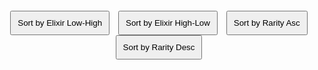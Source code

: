 <!DOCTYPE html>
<html lang="en">
<head>
    <meta charset="UTF-8">
    <title>Clash Royale Card Display and Flip</title>
    <style>
        .card-container {
            perspective: 1000px;
            width: 140px;
            height: 190px;
            margin: 10px;
            display: inline-block;
        }
        .card {
            width: 100%;
            height: 100%;
            transform-style: preserve-3d;
            transition: transform 0.6s;
            cursor: pointer;
        }
        .card.flipped {
            transform: rotateY(180deg);
        }
        .card-face {
            position: absolute;
            width: 100%;
            height: 100%;
            backface-visibility: hidden;
        }
        .card-front, .card-back {
            display: flex;
            align-items: center;
            justify-content: center;
            font-size: 12px;
            padding: 5px;
            box-sizing: border-box;
        }
        .card-front {
            background: #fff;
        }
        .card-back {
            background: lightgray;
            transform: rotateY(180deg);
        }
        img {
            max-width: 100%;
            height: auto;
        }
        .deck-builder {
            display: grid;
            grid-template-columns: repeat(4, 1fr);
            gap: 10px;
            margin-bottom: 20px; /* Adjusted to move the deck to the top */
        }
        .deck-card {
            width: 100px;
            height: 140px;
            display: flex;
            align-items: center;
            justify-content: center;
            border: 1px solid #ddd;
            box-shadow: 0 0 5px #ccc;
            background: #f9f9f9;
            cursor: pointer; /* Makes it clear the deck cards are clickable */
        }
        .sort-buttons {
            text-align: center;
            margin: 20px 0;
        }
        button {
            margin-right: 10px;
            padding: 10px;
            cursor: pointer;
        }
    </style>
</head>
<body>
    <div class="sort-buttons">
        <button onclick="sortCards('elixir', 'asc')">Sort by Elixir Low-High</button>
        <button onclick="sortCards('elixir', 'desc')">Sort by Elixir High-Low</button>
        <button onclick="sortCards('rarity', 'asc')">Sort by Rarity Asc</button>
        <button onclick="sortCards('rarity', 'desc')">Sort by Rarity Desc</button>
    </div>
    <div id="deck-builder" class="deck-builder"></div>
    <div id="cards"></div>
    <script>
        var cardData = {
    "items": [
                {
      "name": "Knight",
      "id": 26000000,
      "maxLevel": 14,
      "maxEvolutionLevel": 1,
      "elixirCost": 3,
      "iconUrls": {
        "medium": "https://api-assets.clashroyale.com/cards/300/jAj1Q5rclXxU9kVImGqSJxa4wEMfEhvwNQ_4jiGUuqg.png",
        "evolutionMedium": "https://api-assets.clashroyale.com/cardevolutions/300/jAj1Q5rclXxU9kVImGqSJxa4wEMfEhvwNQ_4jiGUuqg.png"
      },
      "rarity": "common"
    },
    {
      "name": "Archers",
      "id": 26000001,
      "maxLevel": 14,
      "maxEvolutionLevel": 1,
      "elixirCost": 3,
      "iconUrls": {
        "medium": "https://api-assets.clashroyale.com/cards/300/W4Hmp8MTSdXANN8KdblbtHwtsbt0o749BbxNqmJYfA8.png",
        "evolutionMedium": "https://api-assets.clashroyale.com/cardevolutions/300/W4Hmp8MTSdXANN8KdblbtHwtsbt0o749BbxNqmJYfA8.png"
      },
      "rarity": "common"
    },
    {
      "name": "Goblins",
      "id": 26000002,
      "maxLevel": 14,
      "elixirCost": 2,
      "iconUrls": {
        "medium": "https://api-assets.clashroyale.com/cards/300/X_DQUye_OaS3QN6VC9CPw05Fit7wvSm3XegXIXKP--0.png"
      },
      "rarity": "common"
    },
    {
      "name": "Giant",
      "id": 26000003,
      "maxLevel": 12,
      "elixirCost": 5,
      "iconUrls": {
        "medium": "https://api-assets.clashroyale.com/cards/300/Axr4ox5_b7edmLsoHxBX3vmgijAIibuF6RImTbqLlXE.png"
      },
      "rarity": "rare"
    },
    {
      "name": "P.E.K.K.A",
      "id": 26000004,
      "maxLevel": 9,
      "elixirCost": 7,
      "iconUrls": {
        "medium": "https://api-assets.clashroyale.com/cards/300/MlArURKhn_zWAZY-Xj1qIRKLVKquarG25BXDjUQajNs.png"
      },
      "rarity": "epic"
    },
    {
      "name": "Minions",
      "id": 26000005,
      "maxLevel": 14,
      "elixirCost": 3,
      "iconUrls": {
        "medium": "https://api-assets.clashroyale.com/cards/300/yHGpoEnmUWPGV_hBbhn-Kk-Bs838OjGzWzJJlQpQKQA.png"
      },
      "rarity": "common"
    },
    {
      "name": "Balloon",
      "id": 26000006,
      "maxLevel": 9,
      "elixirCost": 5,
      "iconUrls": {
        "medium": "https://api-assets.clashroyale.com/cards/300/qBipxLo-3hhCnPrApp2Nn3b2NgrSrvwzWytvREev0CY.png"
      },
      "rarity": "epic"
    },
    {
      "name": "Witch",
      "id": 26000007,
      "maxLevel": 9,
      "elixirCost": 5,
      "iconUrls": {
        "medium": "https://api-assets.clashroyale.com/cards/300/cfwk1vzehVyHC-uloEIH6NOI0hOdofCutR5PyhIgO6w.png"
      },
      "rarity": "epic"
    },
    {
      "name": "Barbarians",
      "id": 26000008,
      "maxLevel": 14,
      "maxEvolutionLevel": 1,
      "elixirCost": 5,
      "iconUrls": {
        "medium": "https://api-assets.clashroyale.com/cards/300/TvJsuu2S4yhyk1jVYUAQwdKOnW4U77KuWWOTPOWnwfI.png",
        "evolutionMedium": "https://api-assets.clashroyale.com/cardevolutions/300/TvJsuu2S4yhyk1jVYUAQwdKOnW4U77KuWWOTPOWnwfI.png"
      },
      "rarity": "common"
    },
    {
      "name": "Golem",
      "id": 26000009,
      "maxLevel": 9,
      "elixirCost": 8,
      "iconUrls": {
        "medium": "https://api-assets.clashroyale.com/cards/300/npdmCnET7jmVjJvjJQkFnNSNnDxYHDBigbvIAloFMds.png"
      },
      "rarity": "epic"
    },
    {
      "name": "Skeletons",
      "id": 26000010,
      "maxLevel": 14,
      "maxEvolutionLevel": 1,
      "elixirCost": 1,
      "iconUrls": {
        "medium": "https://api-assets.clashroyale.com/cards/300/oO7iKMU5m0cdxhYPZA3nWQiAUh2yoGgdThLWB1rVSec.png",
        "evolutionMedium": "https://api-assets.clashroyale.com/cardevolutions/300/oO7iKMU5m0cdxhYPZA3nWQiAUh2yoGgdThLWB1rVSec.png"
      },
      "rarity": "common"
    },
    {
      "name": "Valkyrie",
      "id": 26000011,
      "maxLevel": 12,
      "maxEvolutionLevel": 1,
      "elixirCost": 4,
      "iconUrls": {
        "medium": "https://api-assets.clashroyale.com/cards/300/0lIoYf3Y_plFTzo95zZL93JVxpfb3MMgFDDhgSDGU9A.png",
        "evolutionMedium": "https://api-assets.clashroyale.com/cardevolutions/300/0lIoYf3Y_plFTzo95zZL93JVxpfb3MMgFDDhgSDGU9A.png"
      },
      "rarity": "rare"
    },
    {
      "name": "Skeleton Army",
      "id": 26000012,
      "maxLevel": 9,
      "elixirCost": 3,
      "iconUrls": {
        "medium": "https://api-assets.clashroyale.com/cards/300/fAOToOi1pRy7svN2xQS6mDkhQw2pj9m_17FauaNqyl4.png"
      },
      "rarity": "epic"
    },
    {
      "name": "Bomber",
      "id": 26000013,
      "maxLevel": 14,
      "elixirCost": 2,
      "iconUrls": {
        "medium": "https://api-assets.clashroyale.com/cards/300/12n1CesxKIcqVYntjxcF36EFA-ONw7Z-DoL0_rQrbdo.png"
      },
      "rarity": "common"
    },
    {
      "name": "Musketeer",
      "id": 26000014,
      "maxLevel": 12,
      "elixirCost": 4,
      "iconUrls": {
        "medium": "https://api-assets.clashroyale.com/cards/300/Tex1C48UTq9FKtAX-3tzG0FJmc9jzncUZG3bb5Vf-Ds.png"
      },
      "rarity": "rare"
    },
    {
      "name": "Baby Dragon",
      "id": 26000015,
      "maxLevel": 9,
      "elixirCost": 4,
      "iconUrls": {
        "medium": "https://api-assets.clashroyale.com/cards/300/cjC9n4AvEZJ3urkVh-rwBkJ-aRSsydIMqSAV48hAih0.png"
      },
      "rarity": "epic"
    },
    {
      "name": "Prince",
      "id": 26000016,
      "maxLevel": 9,
      "elixirCost": 5,
      "iconUrls": {
        "medium": "https://api-assets.clashroyale.com/cards/300/3JntJV62aY0G1Qh6LIs-ek-0ayeYFY3VItpG7cb9I60.png"
      },
      "rarity": "epic"
    },
    {
      "name": "Wizard",
      "id": 26000017,
      "maxLevel": 12,
      "elixirCost": 5,
      "iconUrls": {
        "medium": "https://api-assets.clashroyale.com/cards/300/Mej7vnv4H_3p_8qPs_N6_GKahy6HDr7pU7i9eTHS84U.png"
      },
      "rarity": "rare"
    },
    {
      "name": "Mini P.E.K.K.A",
      "id": 26000018,
      "maxLevel": 12,
      "elixirCost": 4,
      "iconUrls": {
        "medium": "https://api-assets.clashroyale.com/cards/300/Fmltc4j3Ve9vO_xhHHPEO3PRP3SmU2oKp2zkZQHRZT4.png"
      },
      "rarity": "rare"
    },
    {
      "name": "Spear Goblins",
      "id": 26000019,
      "maxLevel": 14,
      "elixirCost": 2,
      "iconUrls": {
        "medium": "https://api-assets.clashroyale.com/cards/300/FSDFotjaXidI4ku_WFpVCTWS1hKGnFh1sxX0lxM43_E.png"
      },
      "rarity": "common"
    },
    {
      "name": "Giant Skeleton",
      "id": 26000020,
      "maxLevel": 9,
      "elixirCost": 6,
      "iconUrls": {
        "medium": "https://api-assets.clashroyale.com/cards/300/0p0gd0XaVRu1Hb1iSG1hTYbz2AN6aEiZnhaAib5O8Z8.png"
      },
      "rarity": "epic"
    },
    {
      "name": "Nigger",
      "id": 26000021,
      "maxLevel": 12,
      "elixirCost": 4,
      "iconUrls": {
        "medium": "https://api-assets.clashroyale.com/cards/300/Ubu0oUl8tZkusnkZf8Xv9Vno5IO29Y-jbZ4fhoNJ5oc.png"
      },
      "rarity": "rare"
    },
    {
      "name": "Hog Rider",
      "id": 26000021,
      "maxLevel": 12,
      "elixirCost": 4,
      "iconUrls": {
        "medium": "https://api-assets.clashroyale.com/cards/300/Ubu0oUl8tZkusnkZf8Xv9Vno5IO29Y-jbZ4fhoNJ5oc.png"
      },
      "rarity": "rare"
    },
    {
      "name": "Minion Horde",
      "id": 26000022,
      "maxLevel": 14,
      "elixirCost": 5,
      "iconUrls": {
        "medium": "https://api-assets.clashroyale.com/cards/300/Wyjq5l0IXHTkX9Rmpap6HaH08MvjbxFp1xBO9a47YSI.png"
      },
      "rarity": "common"
    },
    {
      "name": "Ice Wizard",
      "id": 26000023,
      "maxLevel": 6,
      "elixirCost": 3,
      "iconUrls": {
        "medium": "https://api-assets.clashroyale.com/cards/300/W3dkw0HTw9n1jB-zbknY2w3wHuyuLxSRIAV5fUT1SEY.png"
      },
      "rarity": "legendary"
    },
    {
      "name": "Royal Giant",
      "id": 26000024,
      "maxLevel": 14,
      "maxEvolutionLevel": 1,
      "elixirCost": 6,
      "iconUrls": {
        "medium": "https://api-assets.clashroyale.com/cards/300/mnlRaNtmfpQx2e6mp70sLd0ND-pKPF70Cf87_agEKg4.png",
        "evolutionMedium": "https://api-assets.clashroyale.com/cardevolutions/300/mnlRaNtmfpQx2e6mp70sLd0ND-pKPF70Cf87_agEKg4.png"
      },
      "rarity": "common"
    },
    {
      "name": "Guards",
      "id": 26000025,
      "maxLevel": 9,
      "elixirCost": 3,
      "iconUrls": {
        "medium": "https://api-assets.clashroyale.com/cards/300/1ArKfLJxYo6_NU_S9cAeIrfbXqWH0oULVJXedxBXQlU.png"
      },
      "rarity": "epic"
    },
    {
      "name": "Princess",
      "id": 26000026,
      "maxLevel": 6,
      "elixirCost": 3,
      "iconUrls": {
        "medium": "https://api-assets.clashroyale.com/cards/300/bAwMcqp9EKVIKH3ZLm_m0MqZFSG72zG-vKxpx8aKoVs.png"
      },
      "rarity": "legendary"
    },
    {
      "name": "Dark Prince",
      "id": 26000027,
      "maxLevel": 9,
      "elixirCost": 4,
      "iconUrls": {
        "medium": "https://api-assets.clashroyale.com/cards/300/M7fXlrKXHu2IvpSGpk36kXVstslbR08Bbxcy0jQcln8.png"
      },
      "rarity": "epic"
    },
    {
      "name": "Three Musketeers",
      "id": 26000028,
      "maxLevel": 12,
      "elixirCost": 9,
      "iconUrls": {
        "medium": "https://api-assets.clashroyale.com/cards/300/_J2GhbkX3vswaFk1wG-dopwiHyNc_YiPhwroiKF3Mek.png"
      },
      "rarity": "rare"
    },
    {
      "name": "Lava Hound",
      "id": 26000029,
      "maxLevel": 6,
      "elixirCost": 7,
      "iconUrls": {
        "medium": "https://api-assets.clashroyale.com/cards/300/unicRQ975sBY2oLtfgZbAI56ZvaWz7azj-vXTLxc0r8.png"
      },
      "rarity": "legendary"
    },
    {
      "name": "Ice Spirit",
      "id": 26000030,
      "maxLevel": 14,
      "maxEvolutionLevel": 1,
      "elixirCost": 1,
      "iconUrls": {
        "medium": "https://api-assets.clashroyale.com/cards/300/lv1budiafU9XmSdrDkk0NYyqASAFYyZ06CPysXKZXlA.png",
        "evolutionMedium": "https://api-assets.clashroyale.com/cardevolutions/300/lv1budiafU9XmSdrDkk0NYyqASAFYyZ06CPysXKZXlA.png"
      },
      "rarity": "common"
    },
    {
      "name": "Fire Spirit",
      "id": 26000031,
      "maxLevel": 14,
      "elixirCost": 1,
      "iconUrls": {
        "medium": "https://api-assets.clashroyale.com/cards/300/16-BqusVvynIgYI8_Jci3LDC-r8AI_xaIYLgXqtlmS8.png"
      },
      "rarity": "common"
    },
    {
      "name": "Miner",
      "id": 26000032,
      "maxLevel": 6,
      "elixirCost": 3,
      "iconUrls": {
        "medium": "https://api-assets.clashroyale.com/cards/300/Y4yWvdwBCg2FpAZgs8T09Gy34WOwpLZW-ttL52Ae8NE.png"
      },
      "rarity": "legendary"
    },
    {
      "name": "Sparky",
      "id": 26000033,
      "maxLevel": 6,
      "elixirCost": 6,
      "iconUrls": {
        "medium": "https://api-assets.clashroyale.com/cards/300/2GKMkBrArZXgQxf2ygFjDs4VvGYPbx8F6Lj_68iVhIM.png"
      },
      "rarity": "legendary"
    },
    {
      "name": "Bowler",
      "id": 26000034,
      "maxLevel": 9,
      "elixirCost": 5,
      "iconUrls": {
        "medium": "https://api-assets.clashroyale.com/cards/300/SU4qFXmbQXWjvASxVI6z9IJuTYolx4A0MKK90sTIE88.png"
      },
      "rarity": "epic"
    },
    {
      "name": "Lumberjack",
      "id": 26000035,
      "maxLevel": 6,
      "elixirCost": 4,
      "iconUrls": {
        "medium": "https://api-assets.clashroyale.com/cards/300/E6RWrnCuk13xMX5OE1EQtLEKTZQV6B78d00y8PlXt6Q.png"
      },
      "rarity": "legendary"
    },
    {
      "name": "Battle Ram",
      "id": 26000036,
      "maxLevel": 12,
      "elixirCost": 4,
      "iconUrls": {
        "medium": "https://api-assets.clashroyale.com/cards/300/dyc50V2cplKi4H7pq1B3I36pl_sEH5DQrNHboS_dbbM.png"
      },
      "rarity": "rare"
    },
    {
      "name": "Inferno Dragon",
      "id": 26000037,
      "maxLevel": 6,
      "elixirCost": 4,
      "iconUrls": {
        "medium": "https://api-assets.clashroyale.com/cards/300/y5HDbKtTbWG6En6TGWU0xoVIGs1-iQpIP4HC-VM7u8A.png"
      },
      "rarity": "legendary"
    },
    {
      "name": "Ice Golem",
      "id": 26000038,
      "maxLevel": 12,
      "elixirCost": 2,
      "iconUrls": {
        "medium": "https://api-assets.clashroyale.com/cards/300/r05cmpwV1o7i7FHodtZwW3fmjbXCW34IJCsDEV5cZC4.png"
      },
      "rarity": "rare"
    },
    {
      "name": "Mega Minion",
      "id": 26000039,
      "maxLevel": 12,
      "elixirCost": 3,
      "iconUrls": {
        "medium": "https://api-assets.clashroyale.com/cards/300/-T_e4YLbuhPBKbYnBwQfXgynNpp5eOIN_0RracYwL9c.png"
      },
      "rarity": "rare"
    },
    {
      "name": "Dart Goblin",
      "id": 26000040,
      "maxLevel": 12,
      "elixirCost": 3,
      "iconUrls": {
        "medium": "https://api-assets.clashroyale.com/cards/300/BmpK3bqEAviflqHCdxxnfm-_l3pRPJw3qxHkwS55nCY.png"
      },
      "rarity": "rare"
    },
    {
      "name": "Goblin Gang",
      "id": 26000041,
      "maxLevel": 14,
      "elixirCost": 3,
      "iconUrls": {
        "medium": "https://api-assets.clashroyale.com/cards/300/NHflxzVAQT4oAz7eDfdueqpictb5vrWezn1nuqFhE4w.png"
      },
      "rarity": "common"
    },
    {
      "name": "Electro Wizard",
      "id": 26000042,
      "maxLevel": 6,
      "elixirCost": 4,
      "iconUrls": {
        "medium": "https://api-assets.clashroyale.com/cards/300/RsFaHgB3w6vXsTjXdPr3x8l_GbV9TbOUCvIx07prbrQ.png"
      },
      "rarity": "legendary"
    },
    {
      "name": "Elite Barbarians",
      "id": 26000043,
      "maxLevel": 14,
      "elixirCost": 6,
      "iconUrls": {
        "medium": "https://api-assets.clashroyale.com/cards/300/C88C5JH_F3lLZj6K-tLcMo5DPjrFmvzIb1R2M6xCfTE.png"
      },
      "rarity": "common"
    },
    {
      "name": "Hunter",
      "id": 26000044,
      "maxLevel": 9,
      "elixirCost": 4,
      "iconUrls": {
        "medium": "https://api-assets.clashroyale.com/cards/300/VNabB1WKnYtYRSG7X_FZfnZjQDHTBs9A96OGMFmecrA.png"
      },
      "rarity": "epic"
    },
    {
      "name": "Executioner",
      "id": 26000045,
      "maxLevel": 9,
      "elixirCost": 5,
      "iconUrls": {
        "medium": "https://api-assets.clashroyale.com/cards/300/9XL5BP2mqzV8kza6KF8rOxrpCZTyuGLp2l413DTjEoM.png"
      },
      "rarity": "epic"
    },
    {
      "name": "Bandit",
      "id": 26000046,
      "maxLevel": 6,
      "elixirCost": 3,
      "iconUrls": {
        "medium": "https://api-assets.clashroyale.com/cards/300/QWDdXMKJNpv0go-HYaWQWP6p8uIOHjqn-zX7G0p3DyM.png"
      },
      "rarity": "legendary"
    },
    {
      "name": "Royal Recruits",
      "id": 26000047,
      "maxLevel": 14,
      "maxEvolutionLevel": 1,
      "elixirCost": 7,
      "iconUrls": {
        "medium": "https://api-assets.clashroyale.com/cards/300/jcNyYGUiXXNz3kuz8NBkHNKNREQKraXlb_Ts7rhCIdM.png",
        "evolutionMedium": "https://api-assets.clashroyale.com/cardevolutions/300/jcNyYGUiXXNz3kuz8NBkHNKNREQKraXlb_Ts7rhCIdM.png"
      },
      "rarity": "common"
    },
    {
      "name": "Night Witch",
      "id": 26000048,
      "maxLevel": 6,
      "elixirCost": 4,
      "iconUrls": {
        "medium": "https://api-assets.clashroyale.com/cards/300/NpCrXDEDBBJgNv9QrBAcJmmMFbS7pe3KCY8xJ5VB18A.png"
      },
      "rarity": "legendary"
    },
    {
      "name": "Bats",
      "id": 26000049,
      "maxLevel": 14,
      "maxEvolutionLevel": 1,
      "elixirCost": 2,
      "iconUrls": {
        "medium": "https://api-assets.clashroyale.com/cards/300/EnIcvO21hxiNpoI-zO6MDjLmzwPbq8Z4JPo2OKoVUjU.png",
        "evolutionMedium": "https://api-assets.clashroyale.com/cardevolutions/300/EnIcvO21hxiNpoI-zO6MDjLmzwPbq8Z4JPo2OKoVUjU.png"
      },
      "rarity": "common"
    },
    {
      "name": "Royal Ghost",
      "id": 26000050,
      "maxLevel": 6,
      "elixirCost": 3,
      "iconUrls": {
        "medium": "https://api-assets.clashroyale.com/cards/300/3En2cz0ISQAaMTHY3hj3rTveFN2kJYq-H4VxvdJNvCM.png"
      },
      "rarity": "legendary"
    },
    {
      "name": "Ram Rider",
      "id": 26000051,
      "maxLevel": 6,
      "elixirCost": 5,
      "iconUrls": {
        "medium": "https://api-assets.clashroyale.com/cards/300/QaJyerT7f7oMyZ3Fv1glKymtLSvx7YUXisAulxl7zRI.png"
      },
      "rarity": "legendary"
    },
    {
      "name": "Zappies",
      "id": 26000052,
      "maxLevel": 12,
      "elixirCost": 4,
      "iconUrls": {
        "medium": "https://api-assets.clashroyale.com/cards/300/QZfHRpLRmutZbCr5fpLnTpIp89vLI6NrAwzGZ8tHEc4.png"
      },
      "rarity": "rare"
    },
    {
      "name": "Rascals",
      "id": 26000053,
      "maxLevel": 14,
      "elixirCost": 5,
      "iconUrls": {
        "medium": "https://api-assets.clashroyale.com/cards/300/KV48DfwVHKx9XCjzBdk3daT_Eb52Me4VgjVO7WctRc4.png"
      },
      "rarity": "common"
    },
    {
      "name": "Cannon Cart",
      "id": 26000054,
      "maxLevel": 9,
      "elixirCost": 5,
      "iconUrls": {
        "medium": "https://api-assets.clashroyale.com/cards/300/aqwxRz8HXzqlMCO4WMXNA1txynjXTsLinknqsgZLbok.png"
      },
      "rarity": "epic"
    },
    {
      "name": "Mega Knight",
      "id": 26000055,
      "maxLevel": 6,
      "elixirCost": 7,
      "iconUrls": {
        "medium": "https://api-assets.clashroyale.com/cards/300/O2NycChSNhn_UK9nqBXUhhC_lILkiANzPuJjtjoz0CE.png"
      },
      "rarity": "legendary"
    },
    {
      "name": "Skeleton Barrel",
      "id": 26000056,
      "maxLevel": 14,
      "elixirCost": 3,
      "iconUrls": {
        "medium": "https://api-assets.clashroyale.com/cards/300/vCB4DWCcrGbTkarjcOiVz4aNDx6GWLm0yUepg9E1MGo.png"
      },
      "rarity": "common"
    },
    {
      "name": "Flying Machine",
      "id": 26000057,
      "maxLevel": 12,
      "elixirCost": 4,
      "iconUrls": {
        "medium": "https://api-assets.clashroyale.com/cards/300/hzKNE3QwFcrSrDDRuVW3QY_OnrDPijSiIp-PsWgFevE.png"
      },
      "rarity": "rare"
    },
    {
      "name": "Wall Breakers",
      "id": 26000058,
      "maxLevel": 9,
      "elixirCost": 2,
      "iconUrls": {
        "medium": "https://api-assets.clashroyale.com/cards/300/_xPphEfC8eEwFNrfU3cMQG9-f5JaLQ31ARCA7l3XtW4.png"
      },
      "rarity": "epic"
    },
    {
      "name": "Royal Hogs",
      "id": 26000059,
      "maxLevel": 12,
      "elixirCost": 5,
      "iconUrls": {
        "medium": "https://api-assets.clashroyale.com/cards/300/ASSQJG_MoVq9e81HZzo4bynMnyLNpNJMfSLb3hqydOw.png"
      },
      "rarity": "rare"
    },
    {
      "name": "Goblin Giant",
      "id": 26000060,
      "maxLevel": 9,
      "elixirCost": 6,
      "iconUrls": {
        "medium": "https://api-assets.clashroyale.com/cards/300/SoW16cY3jXBwaTDvb39DkqiVsoFVaDWbzf5QBYphJrY.png"
      },
      "rarity": "epic"
    },
    {
      "name": "Fisherman",
      "id": 26000061,
      "maxLevel": 6,
      "elixirCost": 3,
      "iconUrls": {
        "medium": "https://api-assets.clashroyale.com/cards/300/U2KZ3g0wyufcuA5P2Xrn3Z3lr1WiJmc5S0IWOZHgizQ.png"
      },
      "rarity": "legendary"
    },
    {
      "name": "Magic Archer",
      "id": 26000062,
      "maxLevel": 6,
      "elixirCost": 4,
      "iconUrls": {
        "medium": "https://api-assets.clashroyale.com/cards/300/Avli3W7BxU9HQ2SoLiXnBgGx25FoNXUSFm7OcAk68ek.png"
      },
      "rarity": "legendary"
    },
    {
      "name": "Electro Dragon",
      "id": 26000063,
      "maxLevel": 9,
      "elixirCost": 5,
      "iconUrls": {
        "medium": "https://api-assets.clashroyale.com/cards/300/tN9h6lnMNPCNsx0LMFmvpHgznbDZ1fBRkx-C7UfNmfY.png"
      },
      "rarity": "epic"
    },
    {
      "name": "Firecracker",
      "id": 26000064,
      "maxLevel": 14,
      "maxEvolutionLevel": 1,
      "elixirCost": 3,
      "iconUrls": {
        "medium": "https://api-assets.clashroyale.com/cards/300/c1rL3LO1U2D9-TkeFfAC18gP3AO8ztSwrcHMZplwL2Q.png",
        "evolutionMedium": "https://api-assets.clashroyale.com/cardevolutions/300/c1rL3LO1U2D9-TkeFfAC18gP3AO8ztSwrcHMZplwL2Q.png"
      },
      "rarity": "common"
    },
    {
      "name": "Mighty Miner",
      "id": 26000065,
      "maxLevel": 4,
      "elixirCost": 4,
      "iconUrls": {
        "medium": "https://api-assets.clashroyale.com/cards/300/Cd9R56yraxTvJiD8xJ2qT2OdsHyh94FqOAarXpbyelo.png"
      },
      "rarity": "champion"
    },
    {
      "name": "Elixir Golem",
      "id": 26000067,
      "maxLevel": 12,
      "elixirCost": 3,
      "iconUrls": {
        "medium": "https://api-assets.clashroyale.com/cards/300/puhMsZjCIqy21HW3hYxjrk_xt8NIPyFqjRy-BeLKZwo.png"
      },
      "rarity": "rare"
    },
    {
      "name": "Battle Healer",
      "id": 26000068,
      "maxLevel": 12,
      "elixirCost": 4,
      "iconUrls": {
        "medium": "https://api-assets.clashroyale.com/cards/300/KdwXcoigS2Kg-cgA7BJJIANbUJG6SNgjetRQ-MegZ08.png"
      },
      "rarity": "rare"
    },
    {
      "name": "Skeleton King",
      "id": 26000069,
      "maxLevel": 4,
      "elixirCost": 4,
      "iconUrls": {
        "medium": "https://api-assets.clashroyale.com/cards/300/dCd69_wN9f8DxwuqOGtR4QgWhHIPIaTNxZ1e23RzAAc.png"
      },
      "rarity": "champion"
    },
    {
      "name": "Archer Queen",
      "id": 26000072,
      "maxLevel": 4,
      "elixirCost": 5,
      "iconUrls": {
        "medium": "https://api-assets.clashroyale.com/cards/300/p7OQmOAFTery7zCzlpDdm-LOD1kINTm42AwIHchZfWk.png"
      },
      "rarity": "champion"
    },
    {
      "name": "Golden Knight",
      "id": 26000074,
      "maxLevel": 4,
      "elixirCost": 4,
      "iconUrls": {
        "medium": "https://api-assets.clashroyale.com/cards/300/WJd207D0O1sN-l1FTb8P9KhYL2oF5jY26vRUfTUW3FQ.png"
      },
      "rarity": "champion"
    },
    {
      "name": "Monk",
      "id": 26000077,
      "maxLevel": 4,
      "elixirCost": 5,
      "iconUrls": {
        "medium": "https://api-assets.clashroyale.com/cards/300/2onG4t4-CxqwFVZAn6zpWxFz3_mG2ksSj4Q7zldo1SM.png"
      },
      "rarity": "champion"
    },
    {
      "name": "Skeleton Dragons",
      "id": 26000080,
      "maxLevel": 14,
      "elixirCost": 4,
      "iconUrls": {
        "medium": "https://api-assets.clashroyale.com/cards/300/qPOtg9uONh47_NLxGhhFc_ww9PlZ6z3Ry507q1NZUXs.png"
      },
      "rarity": "common"
    },
    {
      "name": "Mother Witch",
      "id": 26000083,
      "maxLevel": 6,
      "elixirCost": 4,
      "iconUrls": {
        "medium": "https://api-assets.clashroyale.com/cards/300/fO-Xah8XZkYKaSK9SCp3wnzwxtvIhun9NVY-zzte1Ng.png"
      },
      "rarity": "legendary"
    },
    {
      "name": "Electro Spirit",
      "id": 26000084,
      "maxLevel": 14,
      "elixirCost": 1,
      "iconUrls": {
        "medium": "https://api-assets.clashroyale.com/cards/300/WKd4-IAFsgPpMo7dDi9sujmYjRhOMEWiE07OUJpvD9g.png"
      },
      "rarity": "common"
    },
    {
      "name": "Electro Giant",
      "id": 26000085,
      "maxLevel": 9,
      "elixirCost": 7,
      "iconUrls": {
        "medium": "https://api-assets.clashroyale.com/cards/300/_uChZkNHAMq6tPb3v6A49xinOe3CnhjstOhG6OZbPYc.png"
      },
      "rarity": "epic"
    },
    {
      "name": "Phoenix",
      "id": 26000087,
      "maxLevel": 6,
      "elixirCost": 4,
      "iconUrls": {
        "medium": "https://api-assets.clashroyale.com/cards/300/i0RoY1fs6ay7VAxyFEfZGIPnD002nAKcne9FtJsWBHM.png"
      },
      "rarity": "legendary"
    },
    {
      "name": "Little Prince",
      "id": 26000093,
      "maxLevel": 4,
      "elixirCost": 3,
      "iconUrls": {
        "medium": "https://api-assets.clashroyale.com/cards/300/dY-gSseki6KBpkIG17safHH5YlB8SErFZO9OXbJxf9w.png"
      },
      "rarity": "champion"
    },
    {
      "name": "Cannon",
      "id": 27000000,
      "maxLevel": 14,
      "elixirCost": 3,
      "iconUrls": {
        "medium": "https://api-assets.clashroyale.com/cards/300/nZK1y-beLxO5vnlyUhK6-2zH2NzXJwqykcosqQ1cmZ8.png"
      },
      "rarity": "common"
    },
    {
      "name": "Goblin Hut",
      "id": 27000001,
      "maxLevel": 12,
      "elixirCost": 5,
      "iconUrls": {
        "medium": "https://api-assets.clashroyale.com/cards/300/l8ZdzzNLcwB4u7ihGgxNFQOjCT_njFuAhZr7D6PRF7E.png"
      },
      "rarity": "rare"
    },
    {
      "name": "Mortar",
      "id": 27000002,
      "maxLevel": 14,
      "maxEvolutionLevel": 1,
      "elixirCost": 4,
      "iconUrls": {
        "medium": "https://api-assets.clashroyale.com/cards/300/lPOSw6H7YOHq2miSCrf7ZDL3ANjhJdPPDYOTujdNrVE.png",
        "evolutionMedium": "https://api-assets.clashroyale.com/cardevolutions/300/lPOSw6H7YOHq2miSCrf7ZDL3ANjhJdPPDYOTujdNrVE.png"
      },
      "rarity": "common"
    },
    {
      "name": "Inferno Tower",
      "id": 27000003,
      "maxLevel": 12,
      "elixirCost": 5,
      "iconUrls": {
        "medium": "https://api-assets.clashroyale.com/cards/300/GSHY_wrooMMLET6bG_WJB8redtwx66c4i80ipi4gYOM.png"
      },
      "rarity": "rare"
    },
    {
      "name": "Bomb Tower",
      "id": 27000004,
      "maxLevel": 12,
      "elixirCost": 4,
      "iconUrls": {
        "medium": "https://api-assets.clashroyale.com/cards/300/rirYRyHPc97emRjoH-c1O8uZCBzPVnToaGuNGusF3TQ.png"
      },
      "rarity": "rare"
    },
    {
      "name": "Barbarian Hut",
      "id": 27000005,
      "maxLevel": 12,
      "elixirCost": 6,
      "iconUrls": {
        "medium": "https://api-assets.clashroyale.com/cards/300/ho0nOG2y3Ch86elHHcocQs8Fv_QNe0cFJ2CijsxABZA.png"
      },
      "rarity": "rare"
    },
    {
      "name": "Tesla",
      "id": 27000006,
      "maxLevel": 14,
      "elixirCost": 4,
      "iconUrls": {
        "medium": "https://api-assets.clashroyale.com/cards/300/OiwnGrxFMNiHetYEerE-UZt0L_uYNzFY7qV_CA_OxR4.png"
      },
      "rarity": "common"
    },
    {
      "name": "Elixir Collector",
      "id": 27000007,
      "maxLevel": 12,
      "elixirCost": 6,
      "iconUrls": {
        "medium": "https://api-assets.clashroyale.com/cards/300/BGLo3Grsp81c72EpxLLk-Sofk3VY56zahnUNOv3JcT0.png"
      },
      "rarity": "rare"
    },
    {
      "name": "X-Bow",
      "id": 27000008,
      "maxLevel": 9,
      "elixirCost": 6,
      "iconUrls": {
        "medium": "https://api-assets.clashroyale.com/cards/300/zVQ9Hme1hlj9Dc6e1ORl9xWwglcSrP7ejow5mAhLUJc.png"
      },
      "rarity": "epic"
    },
    {
      "name": "Tombstone",
      "id": 27000009,
      "maxLevel": 12,
      "elixirCost": 3,
      "iconUrls": {
        "medium": "https://api-assets.clashroyale.com/cards/300/LjSfSbwQfkZuRJY4pVxKspZ-a0iM5KAhU8w-a_N5Z7Y.png"
      },
      "rarity": "rare"
    },
    {
      "name": "Furnace",
      "id": 27000010,
      "maxLevel": 12,
      "elixirCost": 4,
      "iconUrls": {
        "medium": "https://api-assets.clashroyale.com/cards/300/iqbDiG7yYRIzvCPXdt9zPb3IvMt7F7Gi4wIPnh2x4aI.png"
      },
      "rarity": "rare"
    },
    {
      "name": "Goblin Cage",
      "id": 27000012,
      "maxLevel": 12,
      "elixirCost": 4,
      "iconUrls": {
        "medium": "https://api-assets.clashroyale.com/cards/300/vD24bBgK4rSq7wx5QEbuqChtPMRFviL_ep76GwQw1yA.png"
      },
      "rarity": "rare"
    },
    {
      "name": "Goblin Drill",
      "id": 27000013,
      "maxLevel": 9,
      "elixirCost": 4,
      "iconUrls": {
        "medium": "https://api-assets.clashroyale.com/cards/300/eN2TKUYbih-26yBi0xy5LVFOA0zDftgDqxxnVfdIg1o.png"
      },
      "rarity": "epic"
    },
    {
      "name": "Fireball",
      "id": 28000000,
      "maxLevel": 12,
      "elixirCost": 4,
      "iconUrls": {
        "medium": "https://api-assets.clashroyale.com/cards/300/lZD9MILQv7O-P3XBr_xOLS5idwuz3_7Ws9G60U36yhc.png"
      },
      "rarity": "rare"
    },
    {
      "name": "Arrows",
      "id": 28000001,
      "maxLevel": 14,
      "elixirCost": 3,
      "iconUrls": {
        "medium": "https://api-assets.clashroyale.com/cards/300/Flsoci-Y6y8ZFVi5uRFTmgkPnCmMyMVrU7YmmuPvSBo.png"
      },
      "rarity": "common"
    },
    {
      "name": "Rage",
      "id": 28000002,
      "maxLevel": 9,
      "elixirCost": 2,
      "iconUrls": {
        "medium": "https://api-assets.clashroyale.com/cards/300/bGP21OOmcpHMJ5ZA79bHVV2D-NzPtDkvBskCNJb7pg0.png"
      },
      "rarity": "epic"
    },
    {
      "name": "Rocket",
      "id": 28000003,
      "maxLevel": 12,
      "elixirCost": 6,
      "iconUrls": {
        "medium": "https://api-assets.clashroyale.com/cards/300/Ie07nQNK9CjhKOa4-arFAewi4EroqaA-86Xo7r5tx94.png"
      },
      "rarity": "rare"
    },
    {
      "name": "Goblin Barrel",
      "id": 28000004,
      "maxLevel": 9,
      "elixirCost": 3,
      "iconUrls": {
        "medium": "https://api-assets.clashroyale.com/cards/300/CoZdp5PpsTH858l212lAMeJxVJ0zxv9V-f5xC8Bvj5g.png"
      },
      "rarity": "epic"
    },
    {
      "name": "Freeze",
      "id": 28000005,
      "maxLevel": 9,
      "elixirCost": 4,
      "iconUrls": {
        "medium": "https://api-assets.clashroyale.com/cards/300/I1M20_Zs_p_BS1NaNIVQjuMJkYI_1-ePtwYZahn0JXQ.png"
      },
      "rarity": "epic"
    },
    {
      "name": "Mirror",
      "id": 28000006,
      "maxLevel": 9,
      "iconUrls": {
        "medium": "https://api-assets.clashroyale.com/cards/300/wC6Cm9rKLEOk72zTsukVwxewKIoO4ZcMJun54zCPWvA.png"
      },
      "rarity": "epic"
    },
    {
      "name": "Lightning",
      "id": 28000007,
      "maxLevel": 9,
      "elixirCost": 6,
      "iconUrls": {
        "medium": "https://api-assets.clashroyale.com/cards/300/fpnESbYqe5GyZmaVVYe-SEu7tE0Kxh_HZyVigzvLjks.png"
      },
      "rarity": "epic"
    },
    {
      "name": "Zap",
      "id": 28000008,
      "maxLevel": 14,
      "elixirCost": 2,
      "iconUrls": {
        "medium": "https://api-assets.clashroyale.com/cards/300/7dxh2-yCBy1x44GrBaL29vjqnEEeJXHEAlsi5g6D1eY.png"
      },
      "rarity": "common"
    },
    {
      "name": "Poison",
      "id": 28000009,
      "maxLevel": 9,
      "elixirCost": 4,
      "iconUrls": {
        "medium": "https://api-assets.clashroyale.com/cards/300/98HDkG2189yOULcVG9jz2QbJKtfuhH21DIrIjkOjxI8.png"
      },
      "rarity": "epic"
    },
    {
      "name": "Graveyard",
      "id": 28000010,
      "maxLevel": 6,
      "elixirCost": 5,
      "iconUrls": {
        "medium": "https://api-assets.clashroyale.com/cards/300/Icp8BIyyfBTj1ncCJS7mb82SY7TPV-MAE-J2L2R48DI.png"
      },
      "rarity": "legendary"
    },
    {
      "name": "The Log",
      "id": 28000011,
      "maxLevel": 6,
      "elixirCost": 2,
      "iconUrls": {
        "medium": "https://api-assets.clashroyale.com/cards/300/_iDwuDLexHPFZ_x4_a0eP-rxCS6vwWgTs6DLauwwoaY.png"
      },
      "rarity": "legendary"
    },
    {
      "name": "Tornado",
      "id": 28000012,
      "maxLevel": 9,
      "elixirCost": 3,
      "iconUrls": {
        "medium": "https://api-assets.clashroyale.com/cards/300/QJB-QK1QJHdw4hjpAwVSyZBozc2ZWAR9pQ-SMUyKaT0.png"
      },
      "rarity": "epic"
    },
    {
      "name": "Clone",
      "id": 28000013,
      "maxLevel": 9,
      "elixirCost": 3,
      "iconUrls": {
        "medium": "https://api-assets.clashroyale.com/cards/300/mHVCet-1TkwWq-pxVIU2ZWY9_2z7Z7wtP25ArEUsP_g.png"
      },
      "rarity": "epic"
    },
    {
      "name": "Earthquake",
      "id": 28000014,
      "maxLevel": 12,
      "elixirCost": 3,
      "iconUrls": {
        "medium": "https://api-assets.clashroyale.com/cards/300/XeQXcrUu59C52DslyZVwCnbi4yamID-WxfVZLShgZmE.png"
      },
      "rarity": "rare"
    },
    {
      "name": "Barbarian Barrel",
      "id": 28000015,
      "maxLevel": 9,
      "elixirCost": 2,
      "iconUrls": {
        "medium": "https://api-assets.clashroyale.com/cards/300/Gb0G1yNy0i5cIGUHin8uoFWxqntNtRPhY_jeMXg7HnA.png"
      },
      "rarity": "epic"
    },
    {
      "name": "Heal Spirit",
      "id": 28000016,
      "maxLevel": 12,
      "elixirCost": 1,
      "iconUrls": {
        "medium": "https://api-assets.clashroyale.com/cards/300/GITl06sa2nGRLPvboyXbGEv5E3I-wAwn1Eqa5esggbc.png"
      },
      "rarity": "rare"
    },
    {
      "name": "Giant Snowball",
      "id": 28000017,
      "maxLevel": 14,
      "elixirCost": 2,
      "iconUrls": {
        "medium": "https://api-assets.clashroyale.com/cards/300/7MaJLa6hK9WN2_VIshuh5DIDfGwm0wEv98gXtAxLDPs.png"
      },
      "rarity": "common"
    },
    {
      "name": "Royal Delivery",
      "id": 28000018,
      "maxLevel": 14,
      "elixirCost": 3,
      "iconUrls": {
        "medium": "https://api-assets.clashroyale.com/cards/300/LPg7AGjGI3_xmi7gLLgGC50yKM1jJ2teWkZfoHJcIZo.png"
      },
      "rarity": "common"
    }
            ],            
        };
        var deck = []; // Track cards in the deck
        function addToDeck(card) {
            var deckBuilder = document.getElementById('deck-builder');
            // Prevent adding duplicate cards
            if (!deck.includes(card.id) && deck.length < 8) {
                deck.push(card.id);
                var cardElement = document.createElement('div');
                cardElement.className = 'deck-card';
                cardElement.innerHTML = `<img src="${card.iconUrls.medium}" alt="${card.name}" style="width:100%;">`;
                cardElement.onclick = function() {
                    removeCardFromDeck(card.id, cardElement);
                };
                deckBuilder.appendChild(cardElement);
            } else if (deck.includes(card.id)) {
                alert('This card is already in your deck!');
            } else {
                alert('Deck is full!');
            }
        }
        function removeCardFromDeck(cardId, cardElement) {
            var index = deck.indexOf(cardId);
            if (index > -1) {
                deck.splice(index, 1); // Remove card from the deck array
                cardElement.remove(); // Remove card element from the deck
            }
        }
        function createCard(card) {
            var container = document.createElement('div');
            container.className = 'card-container';
            var cardElement = document.createElement('div');
            cardElement.className = 'card';
            var frontFace = document.createElement('div');
            frontFace.className = 'card-face card-front';
            frontFace.innerHTML = `<img src="${card.iconUrls.medium}" alt="${card.name}">`;
            var backFace = document.createElement('div');
            backFace.className = 'card-face card-back';
            backFace.innerHTML = `<strong>${card.name}</strong><br>Elixir: ${card.elixirCost}<br>Rarity: ${card.rarity}<br>`;
            var addToDeckButton = document.createElement('button');
            addToDeckButton.innerText = 'Add to Deck';
            addToDeckButton.onclick = function(event) {
                event.stopPropagation();
                addToDeck(card);
            };
            backFace.appendChild(addToDeckButton);
            cardElement.appendChild(frontFace);
            cardElement.appendChild(backFace);
            cardElement.addEventListener('click', function() {
                cardElement.classList.toggle('flipped');
            });
            container.appendChild(cardElement);
            return container;
        }
        function sortCards(criteria, order) {
            if (criteria === 'elixir') {
                cardData.items.sort((a, b) => order === 'asc' ? a.elixirCost - b.elixirCost : b.elixirCost - a.elixirCost);
            } else if (criteria === 'rarity') {
                const rarityOrder = ['common', 'rare', 'epic', 'legendary', 'champion'];
                cardData.items.sort((a, b) => {
                    return order === 'asc' ?
                    rarityOrder.indexOf(a.rarity) - rarityOrder.indexOf(b.rarity) :
                    rarityOrder.indexOf(b.rarity) - rarityOrder.indexOf(a.rarity);
                });
            }
            displayCards();
        }
        function displayCards() {
            var cardsContainer = document.getElementById('cards');
            cardsContainer.innerHTML = ''; // Clear the container
            cardData.items.forEach(function(card) {
                cardsContainer.appendChild(createCard(card));
            });
        }
        displayCards();
    </script>
</body>
</html>
